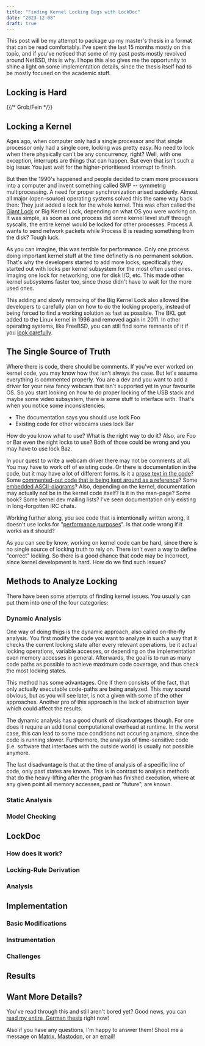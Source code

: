 ```yaml
---
title: "Finding Kernel Locking Bugs with LockDoc"
date: "2023-12-08"
draft: true
---
```


This post will be my attempt to package up my master's thesis in a format that can be read comfortably. I've spent the last 15 months mostly on this topic, and if you've noticed that some of my past posts mostly revolved around NetBSD, this is why. I hope this also gives me the opportunity to shine a light on some implementation details, since the thesis itself had to be mostly focused on the academic stuff.

## Locking is Hard

{{/* Grob/Fein */}}

## Locking a Kernel

Ages ago, when computer only had a single processor and that single processor only had a single core, locking was pretty easy. No need to lock when there physically can't be any concurrency, right? Well, with one exception, interrupts are things that can happen. But even that isn't such a big issue: You just wait for the higher-prioritiesed interrupt to finish.

But then the 1990's happened and people decided to cram more processors into a computer and invent something called SMP -- symmetrig multiprocessing. A need for proper synchronization arised suddenly. Almost all major (open-source) operating systems solved this the same way back then: They just added a lock for the whole kernel. This was often called the [Giant Lock](https://en.wikipedia.org/wiki/Giant_lock) or Big Kernel Lock, depending on what OS you were working on. It was simple, as soon as one process did some kernel level stuff through syscalls, the entire kernel would be locked for other processes. Process A wants to send network packets while Process B is reading something from the disk? Tough luck.

As you can imagine, this was terrible for performance. Only one process doing important kernel stuff at the time definetly is no permanent solution. That's why the developers started to add more locks, specifically they started out with locks per kernel subsystem for the most often used ones. Imaging one lock for networking, one for disk I/O, etc. This made other kernel subsystems faster too, since those didn't have to wait for the more used ones.

This adding and slowly removing of the Big Kernel Lock also allowed the developers to carefully plan on how to do the locking properly, instead of being forced to find a working solution as fast as possible. The BKL got added to the Linux kernel in 1996 and removed again in 2011. In other operating systems, like FreeBSD, you can still find some remnants of it if you [look carefully](https://github.com/freebsd/freebsd-src/commit/2dedf41fde95b9ac804ee643ff66428c9d2ac723).

## The Single Source of Truth

Where there is code, there should be comments. If you've ever worked on kernel code, you may know how that isn't always the case. But let's assume everything is commented properly. You are a dev and you want to add a driver for your new fancy webcam that isn't supported yet in your favourite OS. So you start looking on how to do proper locking of the USB stack and maybe some video subsystem, there is some stuff to interface with. That's when you notice some inconsistencies:

- The documentation says you should use lock Foo
- Existing code for other webcams uses lock Bar

How do you know what to use? What is the right way to do it? Also, are Foo or Bar even the right locks to use? Both of those could be wrong and you may have to use lock Baz.

In your quest to write a webcam driver there may not be comments at all. You may have to work off of existing code. Or there is documentation in the code, but it may have a lot of different forms. Is it a [prose text in the code](https://nxr.netbsd.org/xref/src/sys/kern/vfs_vnode.c?r=1.149#134)? Some [commented-out code that is being kept around as a reference](https://nxr.netbsd.org/xref/src/sys/kern/sys_futex.c?r=1.19#43)? Some [embedded ASCII-diagrams](https://nxr.netbsd.org/xref/src/sys/kern/vfs_cache.c?r=1.155#110)? Also, depending on the kernel, documentation may actually not be in the kernel code itself? Is it in the man-page? Some book? Some kernel dev mailing lists? I've seen documentation only existing in long-forgotten IRC chats.

Working further along, you see code that is intentionally written wrong, it doesn't use locks for "[performance purposes](https://nxr.netbsd.org/xref/src/sys/uvm/uvm_aobj.c?r=1.157#454)". Is that code wrong if it works as it should?

As you can see by know, working on kernel code can be hard, since there is no single source of locking truth to rely on. There isn't even a way to define "correct" locking. So there is a good chance that code may be incorrect, since kernel development is hard. How do we find such issues?

## Methods to Analyze Locking

There have been some attempts of finding kernel issues. You usually can put them into one of the four categories:

### Dynamic Analysis

One way of doing thigs is the dynamic approach, also called on-the-fly analysis. You first modify the code you want to analyze in such a way that it checks the current locking state after every relevant operations, be it actual locking operations, variable accesses, or depending on the implementation even memory accesses in general. Afterwards, the goal is to run as many code paths as possible to achieve maximum code coverage, and thus check the most locking states.

This method has some advantages. One if them consists of the fact, that only actually executable code-paths are being analyzed. This may sound obvious, but as you will see later, is not a given with some of the other approaches. Another pro of this approach is the lack of abstraction layer which could affect the results.

The dynamic analysis has a good chunk of disadvantages though. For one does it require an additional computational overhead at runtime. In the worst case, this can lead to some race conditions not occuring anymore, since the code is running slower. Furthermore, the analysis of time-sensitive code (i.e. software that interfaces with the outside world) is usually not possible anymore.

The last disadvantage is that at the time of analysis of a specific line of code, only past states are known. This is in contrast to analysis methods that do the heavy-lifting after the program has finished execution, where at any given point all memory accesses, past or "future", are known.

### Static Analysis

### Model Checking

## LockDoc

### How does it work?

### Locking-Rule Derivation

### Analysis

## Implementation

### Basic Modifications

### Instrumentation

### Challenges

## Results

## Want More Details?

You've read through this and still aren't bored yet? Good news, you can [read my entire, German thesis](./Untersuchung%20der%20Kernsynchronisation%20in%20NetBSD%20mittels%20LockDoc.pdf) right now!

Also if you have any questions, I'm happy to answer them! Shoot me a message on [Matrix](https://matrix.to/#/@ruhrscholz:kif.rocks), [Mastodon](https://toot.kif.rocks/@ruhrscholz), or an [email](mailto:hi@scholz.ruhr)!
